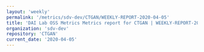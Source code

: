 ```yaml
---
layout: 'weekly'
permalink: '/metrics/sdv-dev/CTGAN/WEEKLY-REPORT-2020-04-05'
title: 'DAI Lab OSS Metrics Metrics report for CTGAN | WEEKLY-REPORT-2020-04-05'
organization: 'sdv-dev'
repository: 'CTGAN'
current_date: '2020-04-05'
---
```

